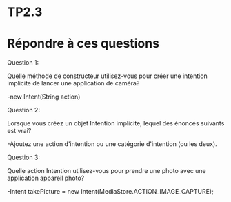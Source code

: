 # TP2.3
# Répondre à ces questions

Question 1:

Quelle méthode de constructeur utilisez-vous pour créer une intention implicite de lancer une application de caméra?

-new Intent(String action)

Question 2:

Lorsque vous créez un objet Intention implicite, lequel des énoncés suivants est vrai?

-Ajoutez une action d'intention ou une catégorie d'intention (ou les deux).
       
Question 3:

Quelle action Intention utilisez-vous pour prendre une photo avec une application appareil photo?

-Intent takePicture = new Intent(MediaStore.ACTION_IMAGE_CAPTURE);

